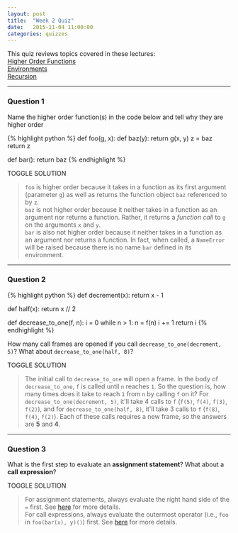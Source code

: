 ```yaml
---
layout: post
title:  "Week 2 Quiz"
date:   2015-11-04 11:00:00
categories: quizzes
---
```


This quiz reviews topics covered in these lectures:  
[Higher Order Functions](http://cs61a.org/assets/slides/04_6pp.pdf)   
[Environments](http://cs61a.org/assets/slides/05_6pp.pdf)  
[Recursion](http://cs61a.org/assets/slides/06_6pp.pdf)  

---

### Question 1 

Name the higher order function(s) in the code below and tell why they are higher order

{% highlight python %}
def foo(g, x):
    def baz(y):
        return g(x, y)
    z = baz
    return z

def bar():
    return baz
{% endhighlight %}

<a class="btn btn-default solution-toggle">TOGGLE SOLUTION</a>

<blockquote class="solution"><code>foo</code> is higher order because it takes in a function as its first argument (parameter <code>g</code>) as well as returns the function object <code>baz</code> referenced to by <code>z</code>. <br/>
<code>baz</code> is not higher order because it neither takes in a function as an argument nor returns a function. Rather, it returns a <i>function call</i> to <code>g</code> on the arguments <code>x</code> and <code>y</code>. <br/>
<code>bar</code> is also not higher order because it neither takes in a function as an argument nor returns a function. In fact, when called, a <code>NameError</code> will be raised because there is no name <code>bar</code> defined in its environment.
</blockquote>

 --- 
  
### Question 2

{% highlight python %}
def decrement(x):
    return x - 1

def half(x):
    return x // 2

def decrease_to_one(f, n):
    i = 0
    while n > 1:
        n = f(n)
        i += 1
    return i
{% endhighlight %}


How many call frames are opened if you call `decrease_to_one(decrement, 5)`? What about `decrease_to_one(half, 8)`?

<a class="btn btn-default solution-toggle-2">TOGGLE SOLUTION</a>

<blockquote class="solution-2">The initial call to <code>decrease_to_one</code> will open a frame. In the body of <code>decrease_to_one</code>, <code>f</code> is called until <code>n</code> reaches <code>1</code>. So the question is, how many times does it take to reach <code>1</code> from <code>n</code> by calling <code>f</code> on it? For <code>decrease_to_one(decrement, 5)</code>, it'll take 4 calls to <code>f</code> (<code>f(5)</code>, <code>f(4)</code>, <code>f(3)</code>, <code>f(2)</code>), and for <code>decrease_to_one(half, 8)</code>, it'll take 3 calls to <code>f</code> (<code>f(8)</code>, <code>f(4)</code>, <code>f(2)</code>). Each of these calls requires a new frame, so the answers are <b>5</b> and <b>4</b>.
</blockquote>

 --- 
  
### Question 3

What is the first step to evaluate an **assignment statement**? What about a **call expression**?

<a class="btn btn-default solution-toggle-3">TOGGLE SOLUTION</a>

<blockquote class="solution-3">For assignment statements, always evaluate the right hand side of the <code>=</code> first. See <a href="/cs61a-resources/guides/env-diag.html#assignment">here</a> for more details. <br/>
For call expressions, always evaluate the outermost operator (i.e., <code>foo</code> in <code>foo(bar(x), y)()</code>) first. See <a href="/cs61a-resources/guides/env-diag.html#call">here</a> for more details. <br/>
</blockquote>

